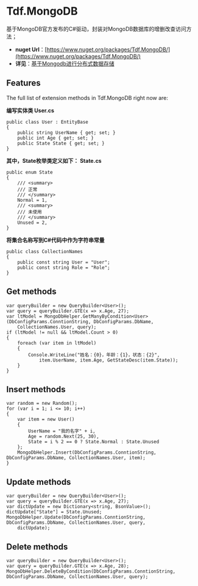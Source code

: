 # Tdf.MongoDB

基于MongoDB官方发布的C#驱动，封装对MongoDB数据库的增删改查访问方法；

- **nuget Url**：[https://www.nuget.org/packages/Tdf.MongoDB/](https://www.nuget.org/packages/Tdf.MongoDB/)
- **详见**：[基于Mongodb进行分布式数据存储](http://www.jianshu.com/p/5289f4011f0d)

## Features
The full list of extension methods in Tdf.MongoDB right now are:

**编写实体类 User.cs**

```
public class User : EntityBase
{
	public string UserName { get; set; }
	public int Age { get; set; }
	public State State { get; set; }
}
```

**其中，State枚举类定义如下： State.cs**
```
public enum State
{
	/// <summary>
	/// 正常
	/// </summary>
	Normal = 1,
	/// <summary>
	/// 未使用
	/// </summary>
	Unused = 2,
}
```

**将集合名称写到C#代码中作为字符串常量**
```
public class CollectionNames
{
	public const string User = "User";
	public const string Role = "Role";
}
```

## Get methods
```
var queryBuilder = new QueryBuilder<User>();
var query = queryBuilder.GTE(x => x.Age, 27);
var ltModel = MongoDbHelper.GetManyByCondition<User>(DbConfigParams.ConntionString, DbConfigParams.DbName,
	CollectionNames.User, query);
if (ltModel != null && ltModel.Count > 0)
{
	foreach (var item in ltModel)
	{
		Console.WriteLine("姓名：{0}，年龄：{1}，状态：{2}",
			item.UserName, item.Age, GetStateDesc(item.State));
	}
}
```

## Insert methods
```
var random = new Random();
for (var i = 1; i <= 10; i++)
{
	var item = new User()
	{
		UserName = "我的名字" + i,
		Age = random.Next(25, 30),
		State = i % 2 == 0 ? State.Normal : State.Unused
	};
	MongoDbHelper.Insert(DbConfigParams.ConntionString, DbConfigParams.DbName, CollectionNames.User, item);
}
```

## Update methods
```
var queryBuilder = new QueryBuilder<User>();
var query = queryBuilder.GTE(x => x.Age, 27);
var dictUpdate = new Dictionary<string, BsonValue>();
dictUpdate["State"] = State.Unused;
MongoDbHelper.Update(DbConfigParams.ConntionString, DbConfigParams.DbName, CollectionNames.User, query,
	dictUpdate);
```

## Delete methods
```
var queryBuilder = new QueryBuilder<User>();
var query = queryBuilder.GTE(x => x.Age, 28);
MongoDbHelper.DeleteByCondition(DbConfigParams.ConntionString, DbConfigParams.DbName, CollectionNames.User, query);
```
